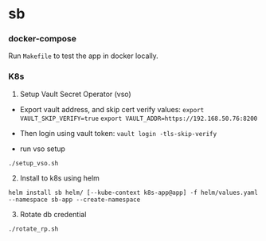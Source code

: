 # sb


### docker-compose

Run `Makefile` to test the app in docker locally.

### K8s

1. Setup Vault Secret Operator (vso)

- Export vault address, and skip cert verify values:
`export VAULT_SKIP_VERIFY=true`
`export VAULT_ADDR=https://192.168.50.76:8200`

- Then login using vault token:
`vault login -tls-skip-verify`

- run vso setup
```console
./setup_vso.sh
```

2. Install to k8s using helm

```console
helm install sb helm/ [--kube-context k8s-app@app] -f helm/values.yaml --namespace sb-app --create-namespace
```

3. Rotate db credential

```console
./rotate_rp.sh
```
